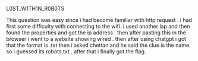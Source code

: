 L0ST_W1TH1N_R0B0TS

This question was easy since i had become familiar with http request . i had first some difficulty with connecting to the wifi. i used another lap and then found the properties and got the ip address . then after pasting this in the browser i went to a website showing wired . then after using chatgpt i got that the format is .txt then i asked chettan and he said the clue is the name. so i guessed its robots.txt . after that i finally got the flag.
